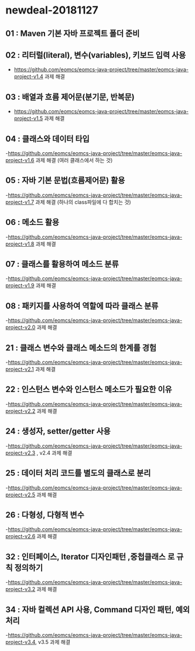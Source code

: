 # newdeal-20181127

## 01 : Maven 기본 자바 프로젝트 폴더 준비
## 02 : 리터럴(literal), 변수(variables), 키보드 입력 사용
- https://github.com/eomcs/eomcs-java-project/tree/master/eomcs-java-project-v1.4 과제 해결

## 03 : 배열과 흐름 제어문(분기문, 반복문)
- https://github.com/eomcs/eomcs-java-project/tree/master/eomcs-java-project-v1.5 과제 해결

## 04 : 클래스와 데이터 타입
-https://github.com/eomcs/eomcs-java-project/tree/master/eomcs-java-project-v1.6 과제 해결
(여러 클래스에서 하는 것)

## 05 : 자바 기본 문법(흐름제어문) 활용
-https://github.com/eomcs/eomcs-java-project/tree/master/eomcs-java-project-v1.7 과제 해결
(하나의 class파일에 다 합치는 것)

## 06 : 메소드 활용
-https://github.com/eomcs/eomcs-java-project/tree/master/eomcs-java-project-v1.8 과제 해결

## 07 : 클래스를 활용하여 메소드 분류
-https://github.com/eomcs/eomcs-java-project/tree/master/eomcs-java-project-v1.9 과제 해결

## 08 : 패키지를 사용하여 역할에 따라 클래스 분류
-https://github.com/eomcs/eomcs-java-project/tree/master/eomcs-java-project-v2.0 과제 해결

## 21 : 클래스 변수와 클래스 메소드의 한계를 경험
-https://github.com/eomcs/eomcs-java-project/tree/master/eomcs-java-project-v2.1 과제 해결

## 22 : 인스턴스 변수와 인스턴스 메소드가 필요한 이유
-https://github.com/eomcs/eomcs-java-project/tree/master/eomcs-java-project-v2.2 과제 해결

## 24 : 생성자, setter/getter 사용
-https://github.com/eomcs/eomcs-java-project/tree/master/eomcs-java-project-v2.3 , v2.4 과제 해결

## 25 : 데이터 처리 코드를 별도의 클래스로 분리
-https://github.com/eomcs/eomcs-java-project/tree/master/eomcs-java-project-v2.5 과제 해결

## 26 : 다형성, 다형적 변수
-https://github.com/eomcs/eomcs-java-project/tree/master/eomcs-java-project-v2.6 과제 해결

## 32 : 인터페이스, Iterator 디자인패턴 ,중첩클래스 로 규칙 정의하기
-https://github.com/eomcs/eomcs-java-project/tree/master/eomcs-java-project-v3.2 과제 해결

## 34 : 자바 컬렉션 API 사용, Command 디자인 패턴, 예외처리
-https://github.com/eomcs/eomcs-java-project/tree/master/eomcs-java-project-v3.4, v3.5 과제 해결